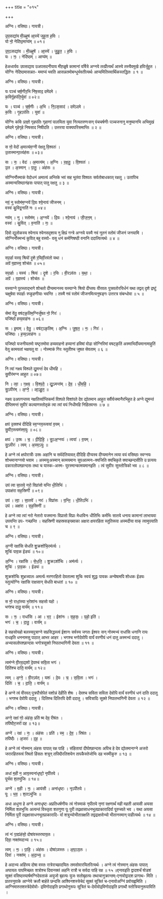 +++
title = "०१५"

+++


अग्निः। वसिष्ठः। गायत्री।

उ॒प॒सद्या॑य मी॒ळ्हुष॑ आ॒स्ये॑ जुहुता ह॒विः ।  
यो नो॒ नेदि॑ष्ठ॒माप्य॑म् ॥ ०१॥

उ॒प॒ऽसद्या॑य । मी॒ळ्हुषे॑ । आ॒स्ये॑ । जु॒हु॒त॒ । ह॒विः ।  
यः । नः॒ । नेदि॑ष्ठम् । आप्य॑म् ॥

हेअध्वर्यवः उपसद्याय उअपसदनीयाय मीह्ळुषे कामानां वर्षित्रे अग्नये तत्प्रीत्यर्थं आस्ये तस्यैवमुखे हविर्जुहुत । योग्निः नेदिष्ठमासन्नत- ममाप्यं भवति आसन्नतमोबन्धुर्भवतीत्यर्थः आप्यमितिस्वार्थिकस्तद्धितः ॥ १ ॥

अग्निः। वसिष्ठः। गायत्री।

यः पञ्च॑ चर्ष॒णीर॒भि नि॑ष॒साद॒ दमे॑दमे ।  
क॒विर्गृ॒हप॑ति॒र्युवा॑ ॥ ०२॥

यः । पञ्च॑ । च॒र्ष॒णीः । अ॒भि । नि॒ऽस॒साद॑ । दमे॑ऽदमे ।  
क॒विः । गृ॒हऽप॑तिः । युवा॑ ॥

योग्निः कविः प्राज्ञो गृहपतिः गृहाणां पालयिता युवा नित्यतरुणःसन् पंचचर्षणीः पञ्चजनानु मनुष्यानभि अभिमुखं दमेदमे गृहेगृहे निषसाद निषीदति । उत्तरया वाक्यपरिसमाप्तिः ॥ २ ॥

अग्निः। वसिष्ठः। गायत्री।

स नो॒ वेदो॑ अ॒मात्य॑म॒ग्नी र॑क्षतु वि॒श्वतः॑ ।  
उ॒तास्मान्पा॒त्वंह॑सः ॥ ०३॥

सः । नः॒ । वेदः॑ । अ॒मात्य॑म् । अ॒ग्निः । र॒क्ष॒तु॒ । वि॒श्वतः॑ ।  
उ॒त । अ॒स्मान् । पा॒तु॒ । अंह॑सः ॥

सोग्निर्नोस्माकं वेदोधनं अमात्यं अन्तिके भवं सह भूतंवा विश्वतः सर्वतोबाधकात् रक्षतु । उतापिच अस्मान्वसिष्ठानंहसः पापात् पातु रक्षतु ॥ ३ ॥

अग्निः। वसिष्ठः। गायत्री।

नवं॒ नु स्तोम॑म॒ग्नये॑ दि॒वः श्ये॒नाय॑ जीजनम् ।  
वस्वः॑ कु॒विद्व॒नाति॑ नः ॥ ०४॥

नव॑म् । नु । स्तोम॑म् । अ॒ग्नये॑ । दि॒वः । श्ये॒नाय॑ । जी॒ज॒न॒म् ।  
वस्वः॑ । कु॒वित् । व॒नाति॑ । नः॒ ॥

दिवो द्युलोकस्य श्येनाय श्येनसदृशाय नु क्षिप्रं गन्त्रे अग्नये यस्मै नवं नूतनं स्तोमं जीजनं जनयामि । सोग्निर्नोस्मभ्यं कुवित् बहु वस्वो- वसु धनं कर्मणिषष्ठी वनानि ददात्वित्यर्थः ॥ ४ ॥

अग्निः। वसिष्ठः। गायत्री।

स्पा॒र्हा यस्य॒ श्रियो॑ दृ॒शे र॒यिर्वी॒रव॑तो यथा ।  
अग्रे॑ य॒ज्ञस्य॒ शोच॑तः ॥ ०५॥

स्पा॒र्हाः । यस्य॑ । श्रियः॑ । दृ॒शे । र॒यिः । वी॒रऽव॑तः । य॒था॒ ।  
अग्रे॑ । य॒ज्ञस्य॑ । शोच॑तः ॥

यस्याग्ने पुरस्ताद्भागे शोचतो दीप्यमानस्य यस्याग्नेः श्रियो दीप्तयः वीरवतः पुत्रवतोरयिर्धनं यथा तद्वत् दृशे द्रष्टुं चक्षुषेवा स्पार्हाः स्प्कुहणीयाः भवन्ति । तस्मै नवं स्तोमं जीजनमित्यनुषङ्गः उत्तरत्र संबन्धोवा ॥ ५ ॥

अग्निः। वसिष्ठः। गायत्री।

सेमां वे॑तु॒ वष॑ट्कृतिम॒ग्निर्जु॑षत नो॒ गिरः॑ ।  
यजि॑ष्ठो हव्य॒वाह॑नः ॥ ०६॥

सः । इ॒माम् । वे॒तु॒ । वष॑ट्ऽकृतिम् । अ॒ग्निः । जु॒ष॒त॒ । नः॒ । गिरः॑ ।  
यजि॑ष्ठः । ह॒व्य॒ऽवाह॑नः ॥

यजिष्ठो यजनीयतमो यष्टृतमोवा हव्यवाहनो हव्यानां हविषां वोढा सोग्निरिमां वषट्कृतिं अस्माभिर्दीयमानामाहुतिं वेतु कामयतां भक्षयतु वा । नोस्माकं गिरः स्तुतीश्च जुषत सेवताम् ॥ ६ ॥

अग्निः। वसिष्ठः। गायत्री।

नि त्वा॑ नक्ष्य विश्पते द्यु॒मन्तं॑ देव धीमहि ।  
सु॒वीर॑मग्न आहुत ॥ ०७॥

नि । त्वा॒ । न॒क्ष्य॒ । वि॒श्प॒ते॒ । द्यु॒ऽमन्त॑म् । दे॒व॒ । धी॒म॒हि॒ ।  
सु॒ऽवीर॑म् । अ॒ग्ने॒ । आ॒ऽहु॒त॒ ॥

नक्ष्य उअपगन्तव्य नक्षतिर्व्याप्तिकर्मा विश्पते विशांपते देव द्योतमान आहुत सर्वैर्यजमानैरभिहुत हे अग्ने द्युमन्तं दीप्तिमन्तं सुवीरं कल्याणस्तोतृकं त्वा त्वां वयं निधीमहि निहितवन्तः ॥ ७ ॥

अग्निः। वसिष्ठः। गायत्री।

क्षप॑ उ॒स्रश्च॑ दीदिहि स्व॒ग्नय॒स्त्वया॑ व॒यम् ।  
सु॒वीर॒स्त्वम॑स्म॒युः ॥ ०८॥

क्षपः॑ । उ॒स्रः । च॒ । दी॒दि॒हि॒ । सु॒ऽअ॒ग्नयः॑ । त्वया॑ । व॒यम् ।  
सु॒ऽवीरः॑ । त्वम् । अ॒स्म॒ऽयुः ॥

हे अग्ने त्वं क्षपोरात्रीः उस्रः अहानि च सर्वदेतियावत् दीदिहि दीप्यस्व दीप्यमानेन त्वया वयं वसिष्ठाः स्वग्नयः शोभमानाग्नयो भवाम । अस्मयुःअस्मान् कामयमानः सुपआत्मनः-क्यजिति क्यचिकृते क्याच्छन्दसीति उ प्रत्ययः दकारलोपश्छान्दसः तथा च यास्कः-अस्म- युरस्मान्कामयमानइति । त्वं सुवीरः सुस्तोत्रिको भव ॥ ८ ॥

अग्निः। वसिष्ठः। गायत्री।

उप॑ त्वा सा॒तये॒ नरो॒ विप्रा॑सो यन्ति धी॒तिभिः॑ ।  
उपाक्ष॑रा सह॒स्रिणी॑ ॥ ०९॥

उप॑ । त्वा॒ । सा॒तये॑ । नरः॑ । विप्रा॑सः । य॒न्ति॒ । धी॒तिऽभिः॑ ।  
उप॑ । अक्ष॑रा । स॒ह॒स्रिणी॑ ॥

हे अग्ने त्वा त्वां नरो नेतारो यजमानाः विप्रासो विप्राः मेधाविनः धीतिभिः कर्मभिः सातये धनाय कामानां लाभायवा उपयन्ति उप- गच्छन्ति । सहस्रिणी सहस्रसङ्ख्याका अक्षरा क्षयरहिता स्तुतिरूपा अस्मदीया वाक् त्वामुपयाति च ॥ ९ ॥

अग्निः। वसिष्ठः। गायत्री।

अ॒ग्नी रक्षां॑सि सेधति शु॒क्रशो॑चि॒रम॑र्त्यः ।  
शुचिः॑ पाव॒क ईड्यः॑ ॥ १०॥

अ॒ग्निः । रक्षां॑सि । से॒ध॒ति॒ । शु॒क्रऽशो॑चिः । अम॑र्त्यः ।  
शुचिः॑ । पा॒व॒कः । ईड्यः॑ ॥

शुक्रशोचिः शुभ्रज्वालः अमर्त्यः मरणरहितो देवतात्मा शुचिः स्वयं शुद्धः पावकः अन्येषामपि शोधकः ईड्यः स्तुत्योग्निः रक्षांसि राक्षसान् सेधति बाधतां ॥ १० ॥

अग्निः। वसिष्ठः। गायत्री।

स नो॒ राधां॒स्या भ॒रेशा॑नः सहसो यहो ।  
भग॑श्च दातु॒ वार्य॑म् ॥ ११॥

सः । नः॒ । राधां॑सि । आ । भ॒र॒ । ईशा॑नः । स॒ह॒सः॒ । य॒हो॒ इति॑ ।  
भगः॑ । च॒ । दा॒तु॒ । वार्य॑म् ॥

हे सहसोयहो बलस्यपुत्राग्ने सप्रसिद्धस्त्वं ईशानः सर्वस्य जगतः ईश्वरः सन् नोस्मभ्यं राधांसि धनानि रायः राधइति धननामसु पाठात् आभर आहर । भगश्च भगोदेवोपि वार्यं वरणीयं धनं दातु अस्मभ्यं ददातु । अभ्यासलोपश्छान्दसः भगोत्रसूक्ते निपातभागिनी देवता ॥ ११ ॥

अग्निः। वसिष्ठः। गायत्री।

त्वम॑ग्ने वी॒रव॒द्यशो॑ दे॒वश्च॑ सवि॒ता भगः॑ ।  
दिति॑श्च दाति॒ वार्य॑म् ॥ १२॥

त्वम् । अ॒ग्ने॒ । वी॒रऽव॑त् । यशः॑ । दे॒वः । च॒ । स॒वि॒ता । भगः॑ ।  
दितिः॑ । च॒ । दा॒ति॒ । वार्य॑म् ॥

हे अग्ने त्वं वीरवत् पुत्रपौत्रोपेतं यशोन्नं देहीति शेषः । देवश्च सविता सविता देवोपि वार्यं वरणीयं धनं दाति ददातु । भगश्च देवोपि ददातु । दितिश्च दितिरपि देवी ददातु । सवित्रादिः सूक्ते निपातभागिनी देवता ॥ १२ ॥

अग्निः। वसिष्ठः। गायत्री।

अग्ने॒ रक्षा॑ णो॒ अंह॑सः॒ प्रति॑ ष्म देव॒ रीष॑तः ।  
तपि॑ष्ठैर॒जरो॑ दह ॥ १३॥

अग्ने॑ । रक्ष॑ । नः॒ । अंह॑सः । प्रति॑ । स्म॒ । दे॒व॒ । रिष॑तः ।  
तपि॑ष्ठैः । अ॒जरः॑ । द॒ह॒ ॥

हे अग्ने त्वं नोस्मान् अंहसः पापात् रक्ष पाहि । संहितायां दीर्घश्छान्दसः अपिच हे देव द्योतमानाग्ने अजरो जरारहितस्त्वं रिषतो हिंसतः शत्रून् तपिष्ठैरतिशयेन तापकैस्तेजोभिः दह भस्मीकुरु ॥ १३ ॥

अग्निः। वसिष्ठः। गायत्री।

अधा॑ म॒ही न॒ आय॒स्यना॑धृष्टो॒ नृपी॑तये ।  
पूर्भ॑वा श॒तभु॑जिः ॥ १४॥

अग्ने॑ । म॒ही । नः॒ । आय॑सी । अना॑धृष्टः । नृऽपी॑तये ।  
पूः । भ॒व॒ । श॒तऽभु॑जिः ॥

अधा अधुना हे अग्ने अनाधृष्टः अप्रतिधर्षणीयः त्वं नोस्माकं नृपीतये नृणां रक्षणार्थं मही महती आयसी अयसा निर्मिता शतभुजिः अत्यन्तं विस्तृता शतगुणा पूः पुरी तद्रक्षासाधनभूतप्राकारादिर्वा पूरुच्यते भव । यथा अयसा निर्मिता पुरी तद्रक्षासाधनभूतप्राकारादि- र्वा शत्रुभ्योभीतान्रक्षति तद्वद्राक्षसेभ्यो भीतानस्मान् पाहीत्यर्थः ॥ १४ ॥

अग्निः। वसिष्ठः। गायत्री।

त्वं नः॑ पा॒ह्यंह॑सो॒ दोषा॑वस्तरघाय॒तः ।  
दिवा॒ नक्त॑मदाभ्य ॥ १५॥

त्वम् । नः॒ । पा॒हि॒ । अंह॑सः । दोषा॑ऽवस्तः । अ॒घ॒ऽय॒तः ।  
दिवा॑ । नक्त॑म् । अ॒दा॒भ्य॒ ॥

हे अदाभ्य अहिंस्य दोषा वस्तः रात्रेराच्छादयितः तमसोवारयितरित्यर्थः । अग्ने त्वं नोस्मान् अंहसः पापात् अघायतः पापमिच्छतः शत्रोश्च दिवानक्तं अहनि रात्रौ च सर्वदा पाहि रक्ष ॥ १५ ॥एनावइति द्वादशर्चं षोडशं सूक्तं वसिष्ठस्यार्षमग्निदेवताकं अयुजो बृहत्यः युजः सतोबृहत्यः तथाचानुक्रान्तम्-एनावोद्वादश प्रागाथ- मिति । प्रातरनुवाके आग्नेये क्रतौ बार्हते छन्दसि आश्विनशस्त्रेचेदं सूक्तं सूत्रितं च-एनावोअग्निं प्रवोयह्वमिति । आग्निमारुतशस्त्रेदेवोवो- द्रविणोदाइति प्रगाथोनुरूपः सूत्रितं च-देवोवोद्रविणोदाइति प्रगाथौ स्तोत्रियानुरूपाविति ।